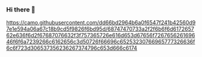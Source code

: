 ### Hi there 👋
https://camo.githubusercontent.com/dd66bd2964b6a0f6547f241b42560d97e1e594a06a67c18b9cd5f9826f6bd95d/68747470733a2f2f6b6f6d617265762e636f6d2f67687076632f3f757365726e616d653d67656f726765626169646f6f6a7239266c6162656c3d50726f66696c65253230766965777326636f6c6f723d306537356236267374796c653d666c6174
<!--
**weirdgme/weirdgme** is a ✨ _special_ ✨ repository because its `README.md` (this file) appears on your GitHub profile.

Here are some ideas to get you started:

- 🔭 I’m currently working on different technologies
- 🌱 I’m currently learning something always
- 👯 I’m looking to collaborate on Anything Cloud & Devops related
- 💬 Ask me about AWS, AZURE, CLOUD, DEVOPS, SRE
- 📫 How to reach me: weirdgme@gmail.com
- ⚡ Fun fact: I like to play adventure and shooting games.
-->
